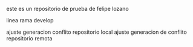este es un repositorio de prueba de felipe lozano


linea rama develop

ajuste generacion conflito repositorio local
ajuste generacion de conflito repositorio remota


 
